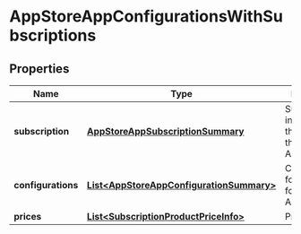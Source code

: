 
# AppStoreAppConfigurationsWithSubscriptions

## Properties
Name | Type | Description | Notes
------------ | ------------- | ------------- | -------------
**subscription** | [**AppStoreAppSubscriptionSummary**](AppStoreAppSubscriptionSummary.md) | Subscription information for the AppId for the AppStoreApp |  [optional]
**configurations** | [**List&lt;AppStoreAppConfigurationSummary&gt;**](AppStoreAppConfigurationSummary.md) | Configurations for the AppId for the AppStoreApp |  [optional]
**prices** | [**List&lt;SubscriptionProductPriceInfo&gt;**](SubscriptionProductPriceInfo.md) | Prices |  [optional]



